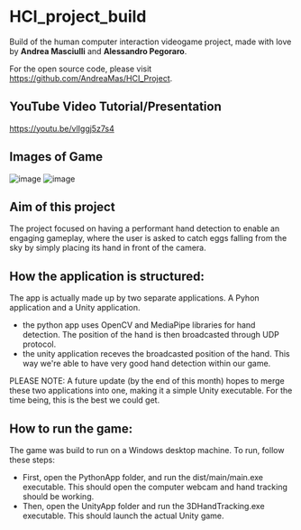 # HCI_project_build
Build of the human computer interaction videogame project, made with love by **Andrea Masciulli** and **Alessandro Pegoraro**. 

For the open source code, please visit https://github.com/AndreaMas/HCI_Project.

## YouTube Video Tutorial/Presentation
https://youtu.be/vlIggj5z7s4

## Images of Game
![image](https://user-images.githubusercontent.com/32450751/166153226-ddaf85f6-538f-4f5c-b7b5-533466f72196.png)
![image](https://user-images.githubusercontent.com/32450751/166153185-3aa2c2c6-6679-48e2-82c0-369f2c4cf9af.png)

## Aim of this project
The project focused on having a performant hand detection to enable an engaging gameplay, where the user is asked to catch eggs falling from the sky by simply placing its hand in front of the camera.


## How the application is structured:
The app is actually made up by two separate applications. A Pyhon application and a Unity application. 
- the python app uses OpenCV and MediaPipe libraries for hand detection. The position of the hand is then broadcasted through UDP protocol.
- the unity application receves the broadcasted position of the hand. This way we're able to have very good hand detection within our game.

PLEASE NOTE: A future update (by the end of this month) hopes to merge these two applications into one, making it a simple Unity executable. For the time being, this is the best we could get.

## How to run the game:
The game was build to run on a Windows desktop machine. To run, follow these steps:
- First, open the PythonApp folder, and run the dist/main/main.exe executable. This should open the computer webcam and hand tracking should be working.
- Then, open the UnityApp folder and run the 3DHandTracking.exe executable. This should launch the actual Unity game.


